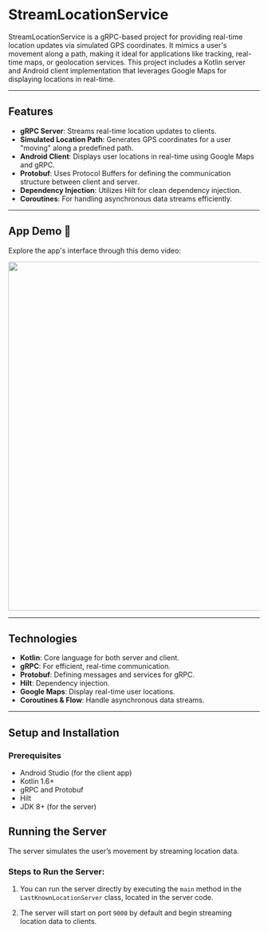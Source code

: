 # StreamLocationService

StreamLocationService is a gRPC-based project for providing real-time location updates via simulated GPS coordinates. It mimics a user's movement along a path, making it ideal for applications like tracking, real-time maps, or geolocation services. This project includes a Kotlin server and Android client implementation that leverages Google Maps for displaying locations in real-time.

---

## Features

- **gRPC Server**: Streams real-time location updates to clients.
- **Simulated Location Path**: Generates GPS coordinates for a user "moving" along a predefined path.
- **Android Client**: Displays user locations in real-time using Google Maps and gRPC.
- **Protobuf**: Uses Protocol Buffers for defining the communication structure between client and server.
- **Dependency Injection**: Utilizes Hilt for clean dependency injection.
- **Coroutines**: For handling asynchronous data streams efficiently.

---

## App Demo 📸

Explore the app's interface through this demo video:

<img src="https://github.com/abhishekdubey331/StreamLocations-gRPC/blob/main/demo.gif" width="700"/>


---

## Technologies

- **Kotlin**: Core language for both server and client.
- **gRPC**: For efficient, real-time communication.
- **Protobuf**: Defining messages and services for gRPC.
- **Hilt**: Dependency injection.
- **Google Maps**: Display real-time user locations.
- **Coroutines & Flow**: Handle asynchronous data streams.

---

## Setup and Installation

### Prerequisites

- Android Studio (for the client app)
- Kotlin 1.6+
- gRPC and Protobuf
- Hilt
- JDK 8+ (for the server)

## Running the Server

The server simulates the user’s movement by streaming location data.

### Steps to Run the Server:

1. You can run the server directly by executing the `main` method in the `LastKnownLocationServer` class, located in the server code.

2. The server will start on port `9000` by default and begin streaming location data to clients.
